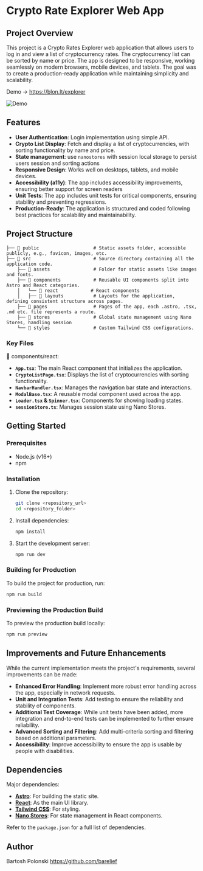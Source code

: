 # Crypto Rate Explorer Web App

## Project Overview

This project is a Crypto Rates Explorer web application that allows users to log in and view a list of cryptocurrency rates. The cryptocurrency list can be sorted by name or price. The app is designed to be responsive, working seamlessly on modern browsers, mobile devices, and tablets. The goal was to create a production-ready application while maintaining simplicity and scalability.

Demo → <https://blon.lt/explorer>

![Demo](https://blon.lt/explorer/images/demo.png)

## Features

- **User Authentication**: Login implementation using simple API.
- **Crypto List Display**: Fetch and display a list of cryptocurrencies, with sorting functionality by name and price.
- **State management**: use `nanostores` with session local storage to persist users session and sorting actions
- **Responsive Design**: Works well on desktops, tablets, and mobile devices.
- **Accessibility (a11y)**: The app includes accessibility improvements, ensuring better support for screen readers
- **Unit Tests**: The app includes unit tests for critical components, ensuring stability and preventing regressions.
- **Production-Ready**: The application is structured and coded following best practices for scalability and maintainability.

## Project Structure

```
├── 📂 public                    # Static assets folder, accessible publicly, e.g., favicon, images, etc.
├── 📂 src                       # Source directory containing all the application code.
    ├── 📂 assets                # Folder for static assets like images and fonts.
    ├── 📂 components            # Reusable UI components split into Astro and React categories.
    │   └── 📂 react            # React components
    │   ├── 📂 layouts           # Layouts for the application, defining consistent structure across pages.
    ├── 📂 pages                 # Pages of the app, each .astro, .tsx, .md etc. file represents a route.
    ├── 📂 stores                # Global state management using Nano Stores, handling session
    └── 📂 styles                # Custom Tailwind CSS configurations.
```

### Key Files

📂 components/react:

- **`App.tsx`**: The main React component that initializes the application.
- **`CryptoListPage.tsx`**: Displays the list of cryptocurrencies with sorting functionality.
- **`NavbarHandler.tsx`**: Manages the navigation bar state and interactions.
- **`ModalBase.tsx`**: A reusable modal component used across the app.
- **`Loader.tsx` & `Spinner.tsx`**: Components for showing loading states.
- **`sessionStore.ts`**: Manages session state using Nano Stores.

## Getting Started

### Prerequisites

- Node.js (v16+)
- npm

### Installation

1. Clone the repository:

   ```sh
   git clone <repository_url>
   cd <repository_folder>
   ```

2. Install dependencies:

   ```sh
   npm install
   ```

3. Start the development server:

   ```sh
   npm run dev
   ```

### Building for Production

To build the project for production, run:

```sh
npm run build
```

### Previewing the Production Build

To preview the production build locally:

```sh
npm run preview
```

## Improvements and Future Enhancements

While the current implementation meets the project's requirements, several improvements can be made:

- **Enhanced Error Handling**: Implement more robust error handling across the app, especially in network requests.
- **Unit and Integration Tests**: Add testing to ensure the reliability and stability of components.
- **Additional Test Coverage**: While unit tests have been added, more integration and end-to-end tests can be implemented to further ensure reliability.
- **Advanced Sorting and Filtering**: Add multi-criteria sorting and filtering based on additional parameters.
- **Accessibility**: Improve accessibility to ensure the app is usable by people with disabilities.

## Dependencies

Major dependencies:

- **[Astro](https://astro.build/)**: For building the static site.
- **[React](https://reactjs.org/)**: As the main UI library.
- **[Tailwind CSS](https://tailwindcss.com/)**: For styling.
- **[Nano Stores](https://github.com/nanostores/nanostores)**: For state management in React components.

Refer to the `package.json` for a full list of dependencies.

## Author

Bartosh Polonski <https://github.com/barelief>
